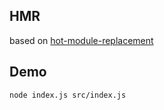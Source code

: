 HMR
---

based on [hot-module-replacement](https://medium.com/@maheshsenni/creating-a-module-bundler-with-hot-module-replacement-b439f0cc660f)

Demo
---

```
node index.js src/index.js
```